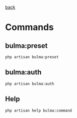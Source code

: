 [back](../index.md)  

# Commands

## bulma:preset
```
php artisan bulma:preset
```

## bulma:auth
```
php artisan bulma:auth
```





## Help

```
php artisan help bulma:command
```
